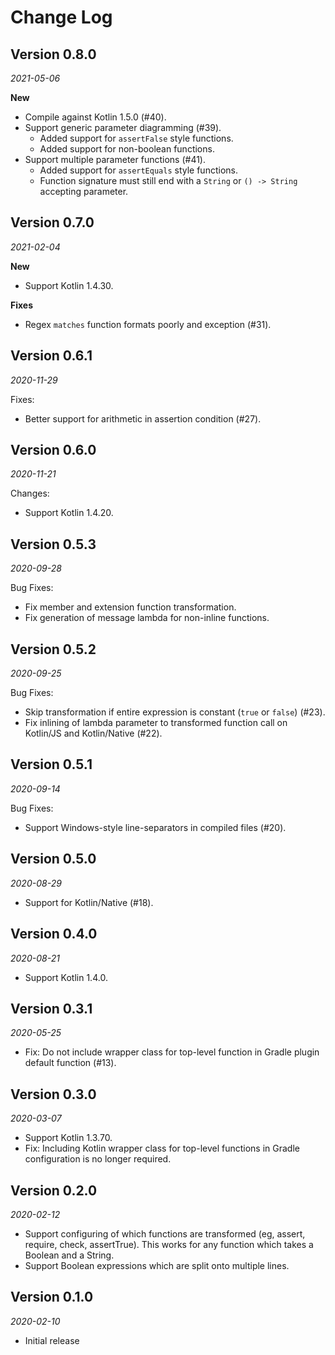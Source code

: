 Change Log
==========

## Version 0.8.0

_2021-05-06_

**New**
* Compile against Kotlin 1.5.0 (#40).
* Support generic parameter diagramming (#39).
  * Added support for `assertFalse` style functions.
  * Added support for non-boolean functions.
* Support multiple parameter functions (#41).
  * Added support for `assertEquals` style functions.
  * Function signature must still end with a `String` or `() -> String` accepting parameter.

## Version 0.7.0

_2021-02-04_

**New**
* Support Kotlin 1.4.30.

**Fixes**
* Regex `matches` function formats poorly and exception (#31).

## Version 0.6.1

_2020-11-29_

Fixes:
 * Better support for arithmetic in assertion condition (#27).

## Version 0.6.0

_2020-11-21_

Changes:
 * Support Kotlin 1.4.20.

## Version 0.5.3

_2020-09-28_

Bug Fixes:
 * Fix member and extension function transformation.
 * Fix generation of message lambda for non-inline functions.

## Version 0.5.2

_2020-09-25_

Bug Fixes:
 * Skip transformation if entire expression is constant (`true` or `false`)
   (#23).
 * Fix inlining of lambda parameter to transformed function call on Kotlin/JS
   and Kotlin/Native (#22).

## Version 0.5.1

_2020-09-14_

Bug Fixes:
 * Support Windows-style line-separators in compiled files (#20).

## Version 0.5.0

_2020-08-29_

 * Support for Kotlin/Native (#18).

## Version 0.4.0

_2020-08-21_

 * Support Kotlin 1.4.0.
 
## Version 0.3.1

_2020-05-25_

 * Fix: Do not include wrapper class for top-level function in Gradle plugin
   default function (#13).

## Version 0.3.0

_2020-03-07_

 * Support Kotlin 1.3.70.
 * Fix: Including Kotlin wrapper class for top-level functions in Gradle
   configuration is no longer required.

## Version 0.2.0

_2020-02-12_

 * Support configuring of which functions are transformed (eg, assert, require,
   check, assertTrue). This works for any function which takes a Boolean and a
   String. 
 * Support Boolean expressions which are split onto multiple lines.

## Version 0.1.0

_2020-02-10_

 * Initial release
